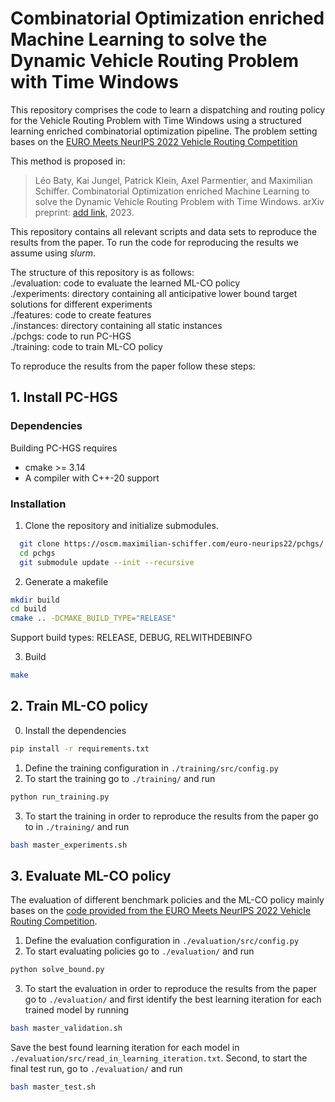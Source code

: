# Combinatorial Optimization enriched Machine Learning to solve the Dynamic Vehicle Routing Problem with Time Windows

This repository comprises the code to learn a dispatching and routing policy for the Vehicle Routing Problem with Time Windows using a structured learning enriched combinatorial optimization pipeline.
The problem setting bases on the [EURO Meets NeurIPS 2022 Vehicle Routing Competition](https://euro-neurips-vrp-2022.challenges.ortec.com/)

This method is proposed in:
> Léo Baty, Kai Jungel, Patrick Klein, Axel Parmentier, and Maximilian Schiffer. Combinatorial Optimization enriched Machine Learning to solve the Dynamic Vehicle Routing Problem with Time Windows. arXiv preprint: [add link](...), 2023.


This repository contains all relevant scripts and data sets to reproduce the results from the paper. To run the code for reproducing the results we assume using *slurm*.


The structure of this repository is as follows:  
./evaluation: code to evaluate the learned ML-CO policy  
./experiments: directory containing all anticipative lower bound target solutions for different experiments  
./features: code to create features  
./instances: directory containing all static instances  
./pchgs: code to run PC-HGS  
./training: code to train ML-CO policy  

To reproduce the results from the paper follow these steps:

## 1. Install PC-HGS
### Dependencies

Building PC-HGS requires
* cmake >= 3.14
* A compiler with C++-20 support

### Installation

1. Clone the repository and initialize submodules.

```bash
  git clone https://oscm.maximilian-schiffer.com/euro-neurips22/pchgs/
  cd pchgs
  git submodule update --init --recursive
```

2. Generate a makefile

```bash
mkdir build
cd build
cmake .. -DCMAKE_BUILD_TYPE="RELEASE"
```

Support build types: RELEASE, DEBUG, RELWITHDEBINFO

3. Build

```bash
make
```


## 2. Train ML-CO policy
0. Install the dependencies
```bash 
pip install -r requirements.txt
```
1. Define the training configuration in `./training/src/config.py`
2. To start the training go to `./training/` and run  
```bash 
python run_training.py
```
3. To start the training in order to reproduce the results from the paper go to in `./training/` and run
```bash 
bash master_experiments.sh
``` 



## 3. Evaluate ML-CO policy
The evaluation of different benchmark policies and the ML-CO policy mainly bases on the [code provided from the EURO Meets NeurIPS 2022 Vehicle Routing Competition](https://github.com/ortec/euro-neurips-vrp-2022-quickstart).
1. Define the evaluation configuration in `./evaluation/src/config.py`
2. To start evaluating policies go to `./evaluation/` and run
```bash 
python solve_bound.py
```
3. To start the evaluation in order to reproduce the results from the paper go to `./evaluation/` and
first identify the best learning iteration for each trained model by running
```bash 
bash master_validation.sh 
```
Save the best found learning iteration for each model in `./evaluation/src/read_in_learning_iteration.txt`. 
Second, to start the final test run, go to `./evaluation/` and run
```bash 
bash master_test.sh
```
